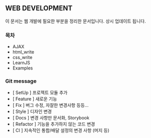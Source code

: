 ## WEB DEVELOPMENT

이 문서는 웹 개발에 필요한 부분을 정리한 문서입니다.
상시 업데이트 됩니다.

### 목차

-   AJAX
-   html_write
-   css_write
-   LearnJS
-   Examples

### Git message

-   [ SetUp ] 프로젝트 모듈 추가
-   [ Feature ] 새로운 기능
-   [ Fix ] 버그 수정, 자잘한 변경사항 등등...
-   [ Style ] 디자인 변경
-   [ Docs ] 변경 사항만 문서화, Storybook
-   [ Refactor ] 기능을 추가하지 않는 코드 변경
-   [ CI ] 지속적인 통합/배달 설정의 변경 사항 (머지 등)
